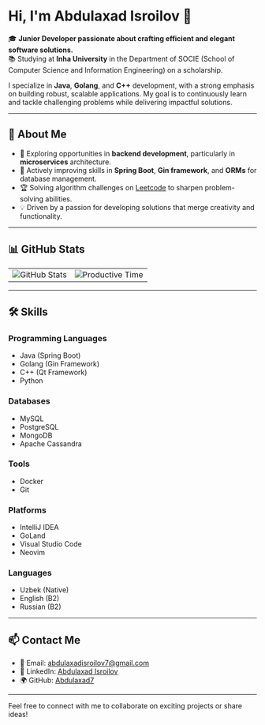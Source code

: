 # Hi, I'm Abdulaxad Isroilov 👋  

🎓 **Junior Developer passionate about crafting efficient and elegant software solutions.**  
📚 Studying at **Inha University** in the Department of SOCIE (School of Computer Science and Information Engineering) on a scholarship.  

I specialize in **Java**, **Golang**, and **C++** development, with a strong emphasis on building robust, scalable applications. My goal is to continuously learn and tackle challenging problems while delivering impactful solutions.

---

## 🌟 **About Me**
- 🔭 Exploring opportunities in **backend development**, particularly in **microservices** architecture.  
- 🌱 Actively improving skills in **Spring Boot**, **Gin framework**, and **ORMs** for database management.  
- 🏆 Solving algorithm challenges on [Leetcode](https://leetcode.com/Abdulaxad_Isroilov) to sharpen problem-solving abilities.  
- 💡 Driven by a passion for developing solutions that merge creativity and functionality.  

---

## 📊 **GitHub Stats**

<table>
  <tr>
    <td align="center">
      <img src="https://github-profile-summary-cards.vercel.app/api/cards/stats?username=Abdulaxad7&theme=radical" alt="GitHub Stats" />
    </td>
    <td align="center">
      <img src="https://github-profile-summary-cards.vercel.app/api/cards/productive-time?username=Abdulaxad7&theme=radical" alt="Productive Time" />
    </td>
  </tr>
</table>

---

## 🛠 **Skills**

### Programming Languages  
- Java (Spring Boot)  
- Golang (Gin Framework)  
- C++ (Qt Framework)  
- Python  

### Databases  
- MySQL  
- PostgreSQL  
- MongoDB
- Apache Cassandra

### Tools  
- Docker  
- Git  

### Platforms  
- IntelliJ IDEA  
- GoLand  
- Visual Studio Code  
- Neovim  

### Languages  
- Uzbek (Native)  
- English (B2)  
- Russian (B2)  

---

## 📫 **Contact Me**
- 📧 Email: [abdulaxadisroilov7@gmail.com](mailto:abdulaxadisroilov7@gmail.com)  
- 🔗 LinkedIn: [Abdulaxad Isroilov](https://linkedin.com/in/abdulaxad-isroilov-4b1914292)  
- 🌍 GitHub: [Abdulaxad7](https://github.com/Abdulaxad7)  

---

Feel free to connect with me to collaborate on exciting projects or share ideas!  

